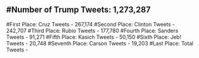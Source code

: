 #Number of Trump Tweets: 1,273,287
---
#First Place: Cruz Tweets - 267,174
#Second Place: Clinton Tweets - 242,707
#Third Place: Rubio Tweets - 177,780
#Fourth Place: Sanders Tweets - 91,271
#Fifth Place: Kasich Tweets - 50,150
#Sixth Place: Jeb! Tweets - 20,748
#Seventh Place: Carson Tweets - 19,203
#Last Place: Total Tweets -  
